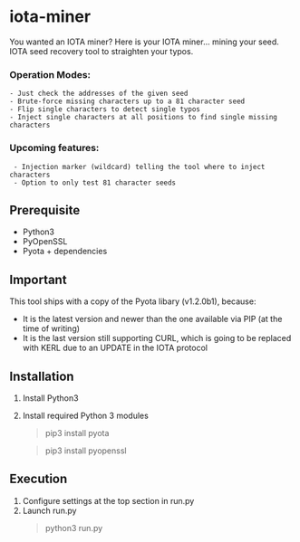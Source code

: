 # iota-miner
You wanted an IOTA miner? Here is your IOTA miner... mining your seed. IOTA seed recovery tool to straighten your typos.

### Operation Modes:

    - Just check the addresses of the given seed  
    - Brute-force missing characters up to a 81 character seed  
    - Flip single characters to detect single typos  
    - Inject single characters at all positions to find single missing characters
  
### Upcoming features:

     - Injection marker (wildcard) telling the tool where to inject characters
     - Option to only test 81 character seeds

## Prerequisite
- Python3
- PyOpenSSL
- Pyota + dependencies

## Important
This tool ships with a copy of the Pyota libary (v1.2.0b1), because:
- It is the latest version and newer than the one available via PIP (at the time of writing)
- It is the last version still supporting CURL, which is going to be replaced with KERL due to an UPDATE in the IOTA protocol

## Installation
1) Install Python3
2) Install required Python 3 modules
    > pip3 install pyota
    
    > pip3 install pyopenssl

## Execution
1) Configure settings at the top section in run.py
2) Launch run.py
    > python3 run.py
